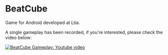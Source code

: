 # BeatCube
Game for Android developed at Ltia.

A single gameplay has been recorded, if you're interested, please check the video below:

[![BeatCube Gameplay: Youtube video](http://img.youtube.com/vi/G-SsgKep4CA/0.jpg)](https://www.youtube.com/watch?v=G-SsgKep4CA "Beat Cube Gameplay")
